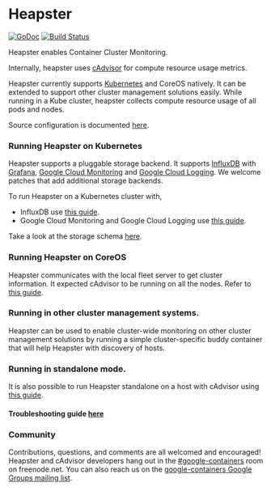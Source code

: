 # Heapster

[![GoDoc](https://godoc.org/k8s.io/heapster?status.svg)](https://godoc.org/k8s.io/heapster) [![Build Status](https://travis-ci.org/GoogleCloudPlatform/heapster.svg?branch=master)](https://travis-ci.org/GoogleCloudPlatform/heapster)

Heapster enables Container Cluster Monitoring. 

Internally, heapster uses [cAdvisor](https://github.com/google/cadvisor) for compute resource usage metrics.

Heapster currently supports [Kubernetes](https://github.com/GoogleCloudPlatform/kubernetes) and CoreOS natively. It can be extended to support other cluster management solutions easily.
While running in a Kube cluster, heapster collects compute resource usage of all pods and nodes.

Source configuration is documented [here](docs/source-configuration.md).

### Running Heapster on Kubernetes
Heapster supports a pluggable storage backend. It supports [InfluxDB](http://influxdb.com) with [Grafana](http://grafana.org/docs/features/influxdb), [Google Cloud Monitoring](https://cloud.google.com/monitoring/) and [Google Cloud Logging](https://cloud.google.com/logging/). We welcome patches that add additional storage backends.

To run Heapster on a Kubernetes cluster with,
- InfluxDB use [this guide](docs/influxdb.md). 
- Google Cloud Monitoring and Google Cloud Logging use [this guide](docs/google.md).

Take a look at the storage schema [here](docs/storage-schema.md).

### Running Heapster on CoreOS
Heapster communicates with the local fleet server to get cluster information. It expected cAdvisor to be running on all the nodes. Refer to [this guide](docs/coreos.md).

### Running in other cluster management systems.

Heapster can be used to enable cluster-wide monitoring on other cluster management solutions by running a simple cluster-specific buddy container that will help Heapster with discovery of hosts.

### Running in standalone mode.

It is also possible to run Heapster standalone on a host with cAdvisor using [this guide](docs/standalone.md).

#### Troubleshooting guide [here](docs/debugging.md)

### Community
Contributions, questions, and comments are all welcomed and encouraged! Heapster and cAdvisor developers hang out in the [#google-containers](http://webchat.freenode.net/?channels=google-containers) room on freenode.net.  You can also reach us on the [google-containers Google Groups mailing list](https://groups.google.com/forum/#!forum/google-containers).
